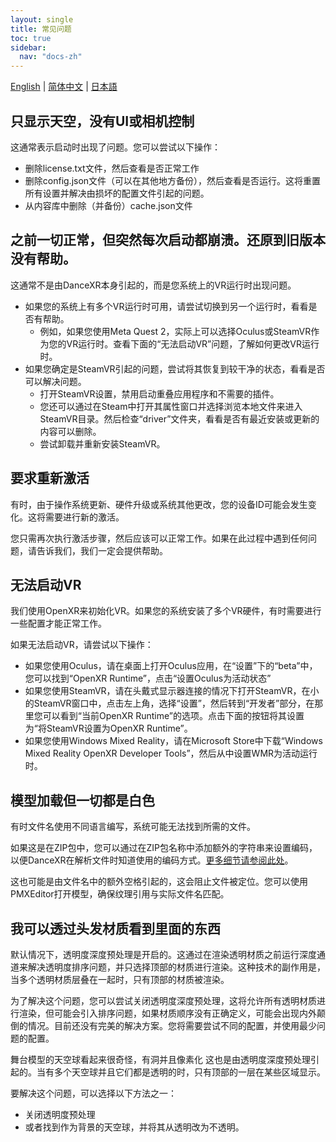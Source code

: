 ```yaml
---
layout: single
title: 常见问题
toc: true
sidebar:
  nav: "docs-zh"
---
```

[English](/dancexr/faq) | [简体中文](/zh/dancexr/faq) | [日本語](/jp/dancexr/faq)


## 只显示天空，没有UI或相机控制
这通常表示启动时出现了问题。您可以尝试以下操作：
* 删除license.txt文件，然后查看是否正常工作
* 删除config.json文件（可以在其他地方备份），然后查看是否运行。这将重置所有设置并解决由损坏的配置文件引起的问题。
* 从内容库中删除（并备份）cache.json文件


## 之前一切正常，但突然每次启动都崩溃。还原到旧版本没有帮助。
这通常不是由DanceXR本身引起的，而是您系统上的VR运行时出现问题。
* 如果您的系统上有多个VR运行时可用，请尝试切换到另一个运行时，看看是否有帮助。
  * 例如，如果您使用Meta Quest 2，实际上可以选择Oculus或SteamVR作为您的VR运行时。查看下面的“无法启动VR”问题，了解如何更改VR运行时。
* 如果您确定是SteamVR引起的问题，尝试将其恢复到较干净的状态，看看是否可以解决问题。
  * 打开SteamVR设置，禁用启动重叠应用程序和不需要的插件。
  * 您还可以通过在Steam中打开其属性窗口并选择浏览本地文件来进入SteamVR目录。然后检查“driver”文件夹，看看是否有最近安装或更新的内容可以删除。
  * 尝试卸载并重新安装SteamVR。


## 要求重新激活
有时，由于操作系统更新、硬件升级或系统其他更改，您的设备ID可能会发生变化。这将需要进行新的激活。

您只需再次执行激活步骤，然后应该可以正常工作。如果在此过程中遇到任何问题，请告诉我们，我们一定会提供帮助。


## 无法启动VR
我们使用OpenXR来初始化VR。如果您的系统安装了多个VR硬件，有时需要进行一些配置才能正常工作。

如果无法启动VR，请尝试以下操作：
* 如果您使用Oculus，请在桌面上打开Oculus应用，在“设置”下的“beta”中，您可以找到“OpenXR Runtime”，点击“设置Oculus为活动状态”
* 如果您使用SteamVR，请在头戴式显示器连接的情况下打开SteamVR，在小的SteamVR窗口中，点击左上角，选择“设置”，然后转到“开发者”部分，在那里您可以看到“当前OpenXR Runtime”的选项。点击下面的按钮将其设置为“将SteamVR设置为OpenXR Runtime”。
* 如果您使用Windows Mixed Reality，请在Microsoft Store中下载“Windows Mixed Reality OpenXR Developer Tools”，然后从中设置WMR为活动运行时。


## 模型加载但一切都是白色
有时文件名使用不同语言编写，系统可能无法找到所需的文件。

如果这是在ZIP包中，您可以通过在ZIP包名称中添加额外的字符串来设置编码，以便DanceXR在解析文件时知道使用的编码方式。[更多细节请参阅此处](features/zip_format)。

这也可能是由文件名中的额外空格引起的，这会阻止文件被定位。您可以使用PMXEditor打开模型，确保纹理引用与实际文件名匹配。
## 我可以透过头发材质看到里面的东西
默认情况下，透明度深度预处理是开启的。这通过在渲染透明材质之前运行深度通道来解决透明度排序问题，并只选择顶部的材质进行渲染。这种技术的副作用是，当多个透明材质层叠在一起时，只有顶部的材质被渲染。

为了解决这个问题，您可以尝试关闭透明度深度预处理，这将允许所有透明材质进行渲染，但可能会引入排序问题，如果材质顺序没有正确定义，可能会出现内外颠倒的情况。目前还没有完美的解决方案。您将需要尝试不同的配置，并使用最少问题的配置。

舞台模型的天空球看起来很奇怪，有洞并且像素化
这也是由透明度深度预处理引起的。当有多个天空球并且它们都是透明的时，只有顶部的一层在某些区域显示。

要解决这个问题，可以选择以下方法之一：
* 关闭透明度预处理
* 或者找到作为背景的天空球，并将其从透明改为不透明。